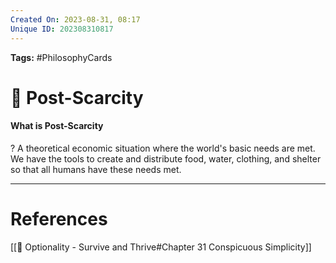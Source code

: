 ```yaml
---
Created On: 2023-08-31, 08:17
Unique ID: 202308310817
---
```

**Tags:** #PhilosophyCards 

# 🌾 Post-Scarcity

#### What is Post-Scarcity
?
A theoretical economic situation where the world's basic needs are met. We have the tools to create and distribute food, water, clothing, and shelter so that all humans have these needs met.
<!--SR:!2023-11-06,41,270-->


---
# References
[[📗 Optionality - Survive and Thrive#Chapter 31 Conspicuous Simplicity]]